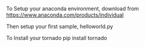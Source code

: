 To Setup your anaconda environment, download from
https://www.anaconda.com/products/individual

Then setup your first sample,
helloworld.py

To Install your tornado
  pip install tornado
